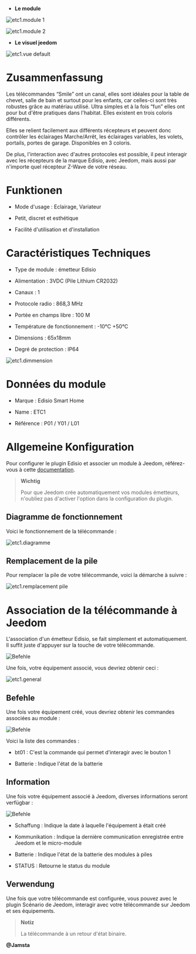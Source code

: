 -   **Le module**

![etc1.module 1](images/etc1/etc1.module-1.jpg)

![etc1.module 2](images/etc1/etc1.module-2.png)

-   **Le visuel jeedom**

![etc1.vue default](images/etc1/etc1.vue-default.jpg)

Zusammenfassung 
======

Les télécommandes “Smile” ont un canal, elles sont idéales pour la table
de chevet, salle de bain et surtout pour les enfants, car celles-ci sont
très robustes grâce au matériau utilisé. Ultra simples et à la fois
“fun” elles ont pour but d'être pratiques dans l'habitat. Elles existent
en trois coloris différents.

Elles se relient facilement aux différents récepteurs et peuvent donc
contrôler les éclairages Marche/Arrêt, les éclairages variables, les
volets, portails, portes de garage. Disponibles en 3 coloris.

De plus, l'interaction avec d'autres protocoles est possible, il peut
interagir avec les récepteurs de la marque Edisio, avec Jeedom, mais
aussi par n'importe quel récepteur Z-Wave de votre réseau.

Funktionen 
=========

-   Mode d'usage : Eclairage, Variateur

-   Petit, discret et esthétique

-   Facilité d'utilisation et d'installation

Caractéristiques Techniques 
===========================

-   Type de module : émetteur Edisio

-   Alimentation : 3VDC (Pile Lithium CR2032)

-   Canaux : 1

-   Protocole radio : 868,3 MHz

-   Portée en champs libre : 100 M

-   Température de fonctionnement : -10°C +50°C

-   Dimensions : 65x18mm

-   Degré de protection : IP64

![etc1.dimmension](images/etc1/etc1.dimmension.png)

Données du module 
=================

-   Marque : Edisio Smart Home

-   Name : ETC1

-   Référence : P01 / Y01 / L01

Allgemeine Konfiguration 
======================

Pour configurer le plugin Edisio et associer un module à Jeedom,
référez-vous à cette
[documentation](https://www.jeedom.fr/doc/documentation/plugins/edisio/fr_FR/edisio.html).

> **Wichtig**
>
> Pour que Jeedom crée automatiquement vos modules émetteurs, n'oubliez
> pas d'activer l'option dans la configuration du plugin.

Diagramme de fonctionnement 
---------------------------

Voici le fonctionnement de la télécommande :

![etc1.diagramme](images/etc1/etc1.diagramme.jpg)

Remplacement de la pile 
-----------------------

Pour remplacer la pile de votre télécommande, voici la démarche à suivre
:

![etc1.remplacement pile](images/etc1/etc1.remplacement-pile.jpg)

Association de la télécommande à Jeedom 
=======================================

L'association d'un émetteur Edisio, se fait simplement et
automatiquement. Il suffit juste d'appuyer sur la touche de votre
télécommande.

![Befehle](images/etc1/etc1.touche-c.jpg)

Une fois, votre équipement associé, vous devriez obtenir ceci :

![etc1.general](images/etc1/etc1.general.jpg)

Befehle 
---------

Une fois votre équipement créé, vous devriez obtenir les commandes
associées au module :

![Befehle](images/etc1/etc1.commandes.jpg)

Voici la liste des commandes :

-   bt01 : C'est la commande qui permet d'interagir avec le bouton 1

-   Batterie : Indique l'état de la batterie

Information 
------------

Une fois votre équipement associé à Jeedom, diverses informations seront
verfügbar :

![Befehle](images/etc1/etc1.informations.jpg)

-   Schaffung : Indique la date à laquelle l'équipement à était créé

-   Kommunikation : Indique la dernière communication enregistrée entre
    Jeedom et le micro-module

-   Batterie : Indique l'état de la batterie des modules à piles

-   STATUS : Retourne le status du module

Verwendung 
-----------

Une fois que votre télécommande est configurée, vous pouvez avec le
plugin Scénario de Jeedom, interagir avec votre télécommande sur Jeedom
et ses équipements.

> **Notiz**
>
> La télécommande à un retour d'état binaire.

**@Jamsta**
